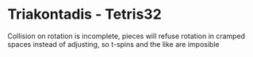 # Triakontadis - Tetris32

Collision on rotation is incomplete, pieces will refuse rotation in cramped spaces instead of adjusting, so t-spins and the like are imposible
